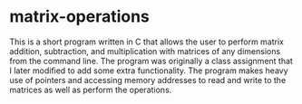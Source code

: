 # matrix-operations

This is a short program written in C that allows the user to perform matrix addition, subtraction, and multiplication 
with matrices of any dimensions from the command line. The program was originally a class assignment that I later modified
to add some extra functionality. The program makes heavy use of pointers and accessing memory addresses to read and
write to the matrices as well as perform the operations. 
